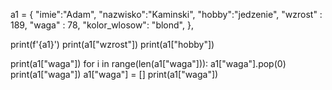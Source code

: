a1 = {
        "imie":"Adam",
        "nazwisko":"Kaminski",
        "hobby":"jedzenie",
        "wzrost" : 189,
        "waga" : 78,
        "kolor_wlosow": "blond",
},

print(f'{a1}')
print(a1["wzrost"])
print(a1["hobby"])

print(a1["waga"])
for i in range(len(a1["waga"])):
    a1["waga"].pop(0)
print(a1["waga"])
a1["waga"] = []
print(a1["waga"])
